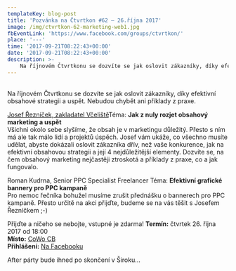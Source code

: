 ```yaml
---
templateKey: blog-post
title: 'Pozvánka na Čtvrtkon #62 – 26.října 2017'
image: /img/ctvrtkon-62-marketing-web1.jpg
fbEventLink: 'https://www.facebook.com/groups/ctvrtkon/'
place: '---'
time: '2017-09-21T08:22:43+00:00'
date: '2017-09-21T08:22:43+00:00'
description: >-
    Na říjnovém Čtvrtkonu se dozvíte se jak oslovit zákazníky, díky efektivní obsahové strategii a uspět. Nebudou chybět ani příklady z praxe.Josef Řezníček, zakladatel VčelištěTéma: Jak...
---
```

[](http://ctvrtkon.cz/wp-content/uploads/ctvrtkon-62-marketing-web1.jpg)  
Na říjnovém Čtvrtkonu se dozvíte se jak oslovit zákazníky, díky efektivní obsahové strategii a uspět. Nebudou chybět ani příklady z praxe.

[Josef Řezníček, zakladatel Včeliště](https://vceliste.cz/)Téma: **Jak z nuly rozjet obsahový marketing a uspět**  
Všichni okolo sebe slyšíme, že obsah je v marketingu důležitý. Přesto s ním má ale tak málo lidí a projektů úspěch. Josef vám ukáže, co všechno musíte udělat, abyste dokázali oslovit zákazníka dřív, než vaše konkurence, jak na efektivní obsahovou strategii a její 4 nejdůležitější elementy. Dozvíte se, na čem obsahový marketing nejčastěji ztroskotá a příklady z praxe, co a jak fungovalo.

Roman Kudrna, Senior PPC Specialist Freelancer Téma: **Efektivní grafické bannery pro PPC kampaně**  
Pro nemoc řečníka bohužel musíme zrušit přednášku o bannerech pro PPC kampaně. Přesto určitě na akci přijďte, budeme se na vás těšit s Josefem Řezníčkem ;-)

Přijďte a ničeho se nebojte, vstupné je zdarma! **Termín:** čtvrtek 26. října 2017 od 18:00  
**Místo:** [CoWo CB](https://www.cowocb.cz)  
**Přihlášení:** [Na Facebooku](https://www.facebook.com/events/118631825456249/)[  ](http://srazy.info/ctvrtkon/7447)

After párty bude ihned po skončení v Široku…